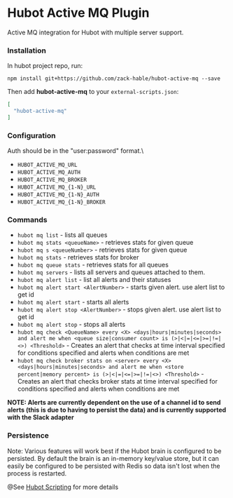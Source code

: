 # Hubot Active MQ Plugin

Active MQ integration for Hubot with multiple server support.

### Installation

In hubot project repo, run:

`npm install git+https://github.com/zack-hable/hubot-active-mq --save`

Then add **hubot-active-mq** to your `external-scripts.json`:

```json
[
  "hubot-active-mq"
]
```


### Configuration
Auth should be in the "user:password" format.\

- ```HUBOT_ACTIVE_MQ_URL```
- ```HUBOT_ACTIVE_MQ_AUTH```
- ```HUBOT_ACTIVE_MQ_BROKER```
- ```HUBOT_ACTIVE_MQ_{1-N}_URL```
- ```HUBOT_ACTIVE_MQ_{1-N}_AUTH```
- ```HUBOT_ACTIVE_MQ_{1-N}_BROKER```

### Commands
- ```hubot mq list``` - lists all queues
- ```hubot mq stats <queueName>``` - retrieves stats  for given queue
- ```hubot mq s <queueNumber>``` - retrieves stats  for given queue
- ```hubot mq stats``` - retrieves stats for broker
- ```hubot mq queue stats``` - retrieves stats for all queues
- ```hubot mq servers``` - lists all servers and queues attached to them.
- ```hubot mq alert list``` - list all alerts and their statuses
- ```hubot mq alert start <AlertNumber>``` - starts given alert.  use alert list to get id
- ```hubot mq alert start``` - starts all alerts
- ```hubot mq alert stop <AlertNumber>``` - stops given alert.  use alert list to get id
- ```hubot mq alert stop``` - stops all alerts
- ```hubot mq check <QueueName> every <X> <days|hours|minutes|seconds> and alert me when <queue size|consumer count> is (>|<|=|<=|>=|!=|<>) <Threshold>``` - Creates an alert that checks <QueueName> at time interval specified for conditions specified and alerts when conditions are met
- ```hubot mq check broker stats on <server> every <X> <days|hours|minutes|seconds> and alert me when <store percent|memory percent> is (>|<|=|<=|>=|!=|<>) <Threshold>``` - Creates an alert that checks broker stats at time interval specified for conditions specified and alerts when conditions are met

**NOTE: Alerts are currently dependent on the use of a channel id to send alerts (this is due to having to persist the data) and is currently supported with the Slack adapter**

### Persistence
Note: Various features will work best if the Hubot brain is configured to be persisted. By default
the brain is an in-memory key/value store, but it can easily be configured to be persisted with Redis so
data isn't lost when the process is restarted.

@See [Hubot Scripting](https://hubot.github.com/docs/scripting/) for more details
